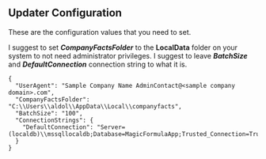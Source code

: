 ## Updater Configuration

These are the configuration values that you need to set.

I suggest to set ***CompanyFactsFolder*** to the **LocalData** folder on your system to not need administrator privileges.
I suggest to leave ***BatchSize*** and ***DefaultConnection*** connection string to what it is.

```
{
  "UserAgent": "Sample Company Name AdminContact@<sample company domain>.com",
  "CompanyFactsFolder": "C:\\Users\\aldol\\AppData\\Local\\companyfacts",
  "BatchSize": "100",
  "ConnectionStrings": {
    "DefaultConnection": "Server=(localdb)\\mssqllocaldb;Database=MagicFormulaApp;Trusted_Connection=True;"
  }
}
```
